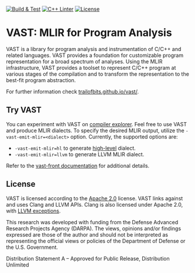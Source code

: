 [![Build & Test](https://github.com/trailofbits/vast/actions/workflows/build.yml/badge.svg)](https://github.com/trailofbits/vast/actions/workflows/build.yml)
[![C++ Linter](https://github.com/trailofbits/vast/actions/workflows/linter.yml/badge.svg)](https://github.com/trailofbits/vast/actions/workflows/linter.yml)
[![License](https://img.shields.io/badge/License-Apache_2.0-blue.svg)](https://opensource.org/licenses/Apache-2.0)

# VAST: MLIR for Program Analysis

VAST is a library for program analysis and instrumentation of C/C++ and related
languages. VAST provides a foundation for customizable program representation
for a broad spectrum of analyses. Using the MLIR infrastructure, VAST provides
a toolset to represent C/C++ program at various stages of the compilation and
to transform the representation to the best-fit program abstraction.

For further information check [trailofbits.github.io/vast/](https://trailofbits.github.io/vast/).

## Try VAST

You can experiment with VAST on [compiler explorer](https://godbolt.org/z/3se3q9Tja). Feel free to use VAST and produce MLIR dialects. To specify the desired MLIR output, utilize the `-vast-emit-mlir=<dialect>` option. Currently, the supported options are:

- `-vast-emit-mlir=hl` to generate [high-level](https://trailofbits.github.io/vast/dialects/HighLevel/HighLevel/) dialect.
- `-vast-emit-mlir=llvm` to generate LLVM MLIR dialect.

Refer to the [vast-front documentation](https://trailofbits.github.io/vast/Tools/vast-front/) for additional details.

## License

VAST is licensed according to the [Apache 2.0](LICENSE) license. VAST links against and uses Clang and LLVM APIs. Clang is also licensed under Apache 2.0, with [LLVM exceptions](https://github.com/llvm/llvm-project/blob/main/clang/LICENSE.TXT).

This research was developed with funding from the Defense Advanced Research Projects Agency (DARPA). The views, opinions and/or findings expressed are those of the author and should not be interpreted as representing the official views or policies of the Department of Defense or the U.S. Government.

Distribution Statement A – Approved for Public Release, Distribution Unlimited
